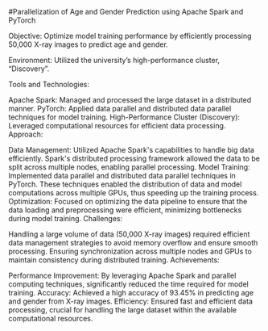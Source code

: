 

#Parallelization of Age and Gender Prediction using Apache Spark and PyTorch

Objective: Optimize model training performance by efficiently processing 50,000 X-ray images to predict age and gender.

Environment: Utilized the university’s high-performance cluster, “Discovery”.

Tools and Technologies:

Apache Spark: Managed and processed the large dataset in a distributed manner.
PyTorch: Applied data parallel and distributed data parallel techniques for model training.
High-Performance Cluster (Discovery): Leveraged computational resources for efficient data processing.
Approach:

Data Management: Utilized Apache Spark's capabilities to handle big data efficiently. Spark's distributed processing framework allowed the data to be split across multiple nodes, enabling parallel processing.
Model Training: Implemented data parallel and distributed data parallel techniques in PyTorch. These techniques enabled the distribution of data and model computations across multiple GPUs, thus speeding up the training process.
Optimization: Focused on optimizing the data pipeline to ensure that the data loading and preprocessing were efficient, minimizing bottlenecks during model training.
Challenges:

Handling a large volume of data (50,000 X-ray images) required efficient data management strategies to avoid memory overflow and ensure smooth processing.
Ensuring synchronization across multiple nodes and GPUs to maintain consistency during distributed training.
Achievements:

Performance Improvement: By leveraging Apache Spark and parallel computing techniques, significantly reduced the time required for model training.
Accuracy: Achieved a high accuracy of 93.45% in predicting age and gender from X-ray images.
Efficiency: Ensured fast and efficient data processing, crucial for handling the large dataset within the available computational resources.
